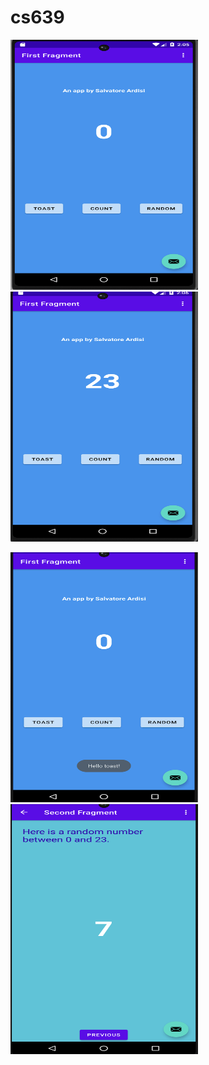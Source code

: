# cs639

<p float="left">
  <img src="MyFirstApp/first_fragment_start.png" width="300" height="400" padding-right=10px>
  <img src="MyFirstApp/first_fragment_count.png" width="300" height="400" padding-right=10px>
</p>
<p float="left">
  <img src="MyFirstApp/first_fragment_toast.png" width="300" height="400">
  <img src="MyFirstApp/second_fragment_random.png" width="300" height="400">
</p>
